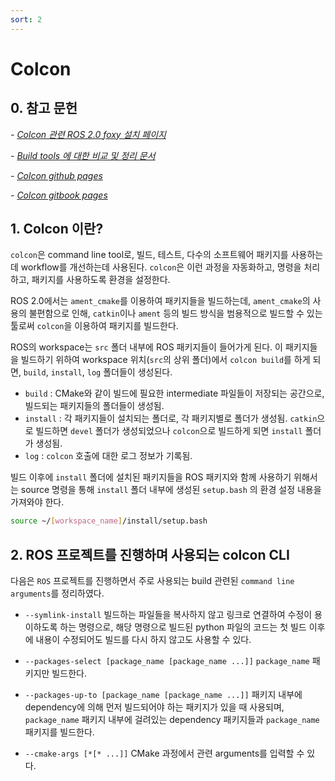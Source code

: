 ```yaml
---
sort: 2
---
```


# Colcon

## 0. 참고 문헌
*- [Colcon 관련 ROS 2.0 foxy 설치 페이지](https://docs.ros.org/en/foxy/Tutorials/Colcon-Tutorial.html)*

*- [Build tools 에 대한 비교 및 정리 문서](https://design.ros2.org/articles/build_tool.html)*

*- [Colcon github pages](https://github.com/colcon)*

*- [Colcon gitbook pages](https://colcon.readthedocs.io/en/released/#)*

## 1. Colcon 이란?
`colcon`은 command line tool로, 빌드, 테스트, 다수의 소프트웨어 패키지를 사용하는데 workflow를 개선하는데 사용된다. `colcon`은 이런 과정을 자동화하고, 명령을 처리하고, 패키지를 사용하도록 환경을 설정한다.

ROS 2.0에서는 `ament_cmake`를 이용하여 패키지들을 빌드하는데, `ament_cmake`의 사용의 불편함으로 인해, `catkin`이나 `ament` 등의 빌드 방식을 범용적으로 빌드할 수 있는 툴로써 `colcon`을 이용하여 패키지를 빌드한다.

ROS의 workspace는 `src` 폴더 내부에 ROS 패키지들이 들어가게 된다. 이 패키지들을 빌드하기 위하여 workspace 위치(`src`의 상위 폴더)에서 `colcon build`를 하게 되면, `build`, `install`, `log` 폴더들이 생성된다.

* `build` : CMake와 같이 빌드에 필요한 intermediate 파일들이 저장되는 공간으로, 빌드되는 패키지들의 폴더들이 생성됨.
* `install` : 각 패키지들이 설치되는 폴더로, 각 패키지별로 폴더가 생성됨. `catkin`으로 빌드하면 `devel` 폴더가 생성되었으나 `colcon`으로 빌드하게 되면 `install` 폴더가 생성됨.
* `log` : `colcon` 호출에 대한 로그 정보가 기록됨.

빌드 이후에 `install` 폴더에 설치된 패키지들을 ROS 패키지와 함께 사용하기 위해서는 source 명령을 통해 `install` 폴더 내부에 생성된 `setup.bash` 의 환경 설정 내용을 가져와야 한다.
```bash
source ~/[workspace_name]/install/setup.bash
```

## 2. ROS 프로젝트를 진행하며 사용되는 colcon CLI
다음은 `ROS` 프로젝트를 진행하면서 주로 사용되는 build 관련된 `command line arguments`를 정리하였다.

* `--symlink-install`
빌드하는 파일들을 복사하지 않고 링크로 연결하여 수정이 용이하도록 하는 명령으로, 해당 명령으로 빌드된 python 파일의 코드는 첫 빌드 이후에 내용이 수정되어도 빌드를 다시 하지 않고도 사용할 수 있다.

* `--packages-select [package_name [package_name ...]]`
`package_name` 패키지만 빌드한다.

* `--packages-up-to [package_name [package_name ...]]`
패키지 내부에 dependency에 의해 먼저 빌드되어야 하는 패키지가 있을 때 사용되며, `package_name` 패키지 내부에 걸려있는 dependency 패키지들과 `package_name` 패키지를 빌드한다.

* `--cmake-args [*[* ...]]` 
CMake 과정에서 관련 arguments를 입력할 수 있다.